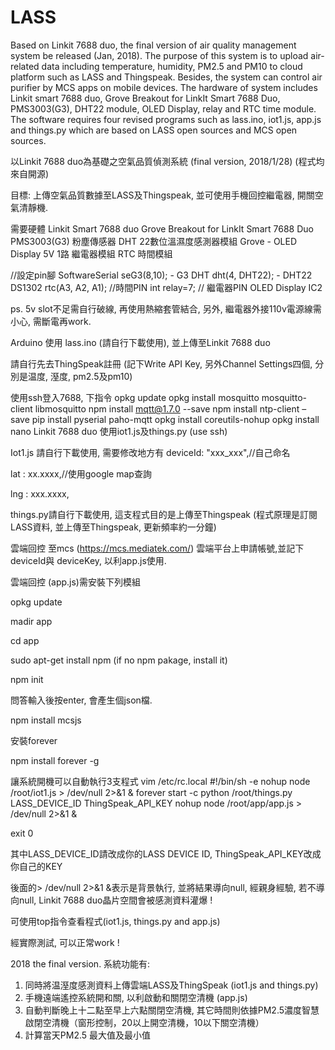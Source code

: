 # LASS

Based on Linkit 7688 duo, the final version of air quality management system be released (Jan, 2018). The purpose of this system is to upload air-related data including temperature, humidity, PM2.5 and PM10 to cloud platform such as LASS and Thingspeak. Besides, the system can control air purifier by MCS apps on mobile devices. The hardware of system includes Linkit smart 7688 duo, Grove Breakout for LinkIt Smart 7688 Duo, PMS3003(G3), DHT22 module, OLED Display, relay and RTC time module. The software requires four revised programs such as lass.ino, iot1.js, app.js and things.py which are based on LASS open sources and MCS open sources.  

以Linkit 7688 duo為基礎之空氣品質偵測系統 (final version, 2018/1/28)
(程式均來自開源) 

目標: 上傳空氣品質數據至LASS及Thingspeak, 並可使用手機回控繼電器, 開關空氣清靜機.

需要硬體
Linkit Smart 7688 duo
Grove Breakout for LinkIt Smart 7688 Duo
PMS3003(G3) 粉塵傳感器
DHT 22數位溫濕度感測器模組
Grove - OLED Display
5V 1路 繼電器模組
RTC 時間模組

//設定pin腳
SoftwareSerial seG3(8,10); - G3
DHT dht(4, DHT22); - DHT22
DS1302 rtc(A3, A2, A1); //時間PIN
int relay=7; // 繼電器PIN
OLED Display IC2

ps. 5v slot不足需自行破線, 再使用熱縮套管結合, 另外, 繼電器外接110v電源線需小心, 需斷電再work.

Arduino 使用 lass.ino (請自行下載使用), 並上傳至Linkit 7688 duo

請自行先去ThingSpeak註冊 (記下Write API Key, 另外Channel Settings四個, 分別是温度, 溼度, pm2.5及pm10)

使用ssh登入7688, 下指令
opkg update
opkg install mosquitto mosquitto-client libmosquitto
npm install mqtt@1.7.0 --save
npm install ntp-client –save
pip install pyserial paho-mqtt
opkg install coreutils-nohup
opkg install nano
Linkit 7688 duo 使用iot1.js及things.py (use ssh)

Iot1.js 請自行下載使用, 需要修改地方有
deviceId: "xxx_xxx",//自己命名

lat : xx.xxxx,//使用google map查詢

lng : xxx.xxxx,

things.py請自行下載使用,
這支程式目的是上傳至Thingspeak (程式原理是訂閱LASS資料, 並上傳至Thingspeak, 更新頻率約一分鐘)

雲端回控
至mcs (https://mcs.mediatek.com/) 雲端平台上申請帳號,並記下deviceId與 deviceKey, 以利app.js使用.

雲端回控 (app.js)需安裝下列模組

opkg update

madir app
 
cd app

sudo apt-get install npm (if no npm pakage, install it)

npm init

問答輸入後按enter, 會產生個json檔.

npm install mcsjs 



安裝forever

npm install forever -g

讓系統開機可以自動執行3支程式
vim /etc/rc.local 
#!/bin/sh -e
nohup node /root/iot1.js > /dev/null 2>&1 &
forever start -c python /root/things.py LASS_DEVICE_ID ThingSpeak_API_KEY 
nohup node /root/app/app.js > /dev/null 2>&1 &

exit 0 


其中LASS_DEVICE_ID請改成你的LASS DEVICE ID, ThingSpeak_API_KEY改成你自己的KEY

後面的> /dev/null 2>&1 &表示是背景執行, 並將結果導向null, 經親身經驗, 若不導向null, Linkit 7688 duo晶片空間會被感測資料灌爆 !

可使用top指令查看程式(iot1.js, things.py and app.js) 


經實際測試, 可以正常work !

2018 the final version.
系統功能有:
1. 同時將温溼度感測資料上傳雲端LASS及ThingSpeak (iot1.js and things.py)
2. 手機遠端遙控系統開和關, 以利啟動和關閉空清機 (app.js)
3. 自動判斷晚上十二點至早上六點關閉空清機, 其它時間則依據PM2.5濃度智慧啟閉空清機（窗形控制，20以上開空清機，10以下關空清機）
4. 計算當天PM2.5 最大值及最小值


